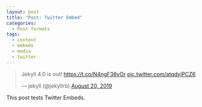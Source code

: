 ```yaml
---
layout: post
title: "Post: Twitter Embed"
categories:
  - Post formats
tags:
  - content
  - embeds
  - media
  - twitter
---
```


<blockquote class="twitter-tweet"><p lang="sv" dir="ltr">Jekyll 4.0 is out! <a href="https://t.co/N4ngF38vOr">https://t.co/N4ngF38vOr</a> <a href="https://t.co/atqdyiPCZ6">pic.twitter.com/atqdyiPCZ6</a></p>&mdash; jekyll (@jekyllrb) <a href="https://twitter.com/jekyllrb/status/1163830665999204352?ref_src=twsrc%5Etfw">August 20, 2019</a></blockquote> <script async src="https://platform.twitter.com/widgets.js" charset="utf-8"></script>

This post tests Twitter Embeds.
